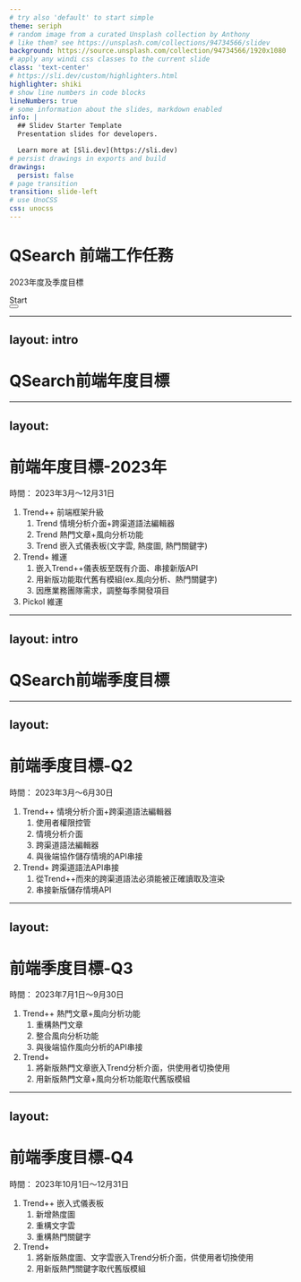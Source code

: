 ```yaml
---
# try also 'default' to start simple
theme: seriph
# random image from a curated Unsplash collection by Anthony
# like them? see https://unsplash.com/collections/94734566/slidev
background: https://source.unsplash.com/collection/94734566/1920x1080
# apply any windi css classes to the current slide
class: 'text-center'
# https://sli.dev/custom/highlighters.html
highlighter: shiki
# show line numbers in code blocks
lineNumbers: true
# some information about the slides, markdown enabled
info: |
  ## Slidev Starter Template
  Presentation slides for developers.

  Learn more at [Sli.dev](https://sli.dev)
# persist drawings in exports and build
drawings:
  persist: false
# page transition
transition: slide-left
# use UnoCSS
css: unocss
---
```


# QSearch 前端工作任務
2023年度及季度目標

<div class="pt-12">
  <span @click="$slidev.nav.next" class="px-2 py-1 rounded cursor-pointer" hover="bg-white bg-opacity-10">
    Start<carbon:arrow-right class="inline"/>
  </span>
</div>

<div class="abs-br m-6 flex gap-2">
  <button @click="$slidev.nav.openInEditor()" title="Open in Editor" class="text-xl slidev-icon-btn opacity-50 !border-none !hover:text-white">
    <carbon:edit />
  </button>
  <a href="https://github.com/shangjuc" target="_blank" alt="GitHub"
    class="text-xl slidev-icon-btn opacity-50 !border-none !hover:text-white">
    <carbon-logo-github />
  </a>
</div>

<!--

-->



---
layout: intro
---
# QSearch前端年度目標



---
layout: 
---
# 前端年度目標-2023年
時間： 2023年3月～12月31日

1. Trend++ 前端框架升級
   1. Trend 情境分析介面+跨渠道語法編輯器
   2. Trend 熱門文章+風向分析功能
   3. Trend 嵌入式儀表板(文字雲, 熱度圖, 熱門關鍵字)
2. Trend+ 維運
   1. 嵌入Trend++儀表板至既有介面、串接新版API
   2. 用新版功能取代舊有模組(ex.風向分析、熱門關鍵字)
   3. 因應業務團隊需求，調整每季開發項目
3. Pickol 維運



---
layout: intro
---
# QSearch前端季度目標



---
layout: 
---
# 前端季度目標-Q2
時間： 2023年3月～6月30日

1. Trend++ 情境分析介面+跨渠道語法編輯器
   1. 使用者權限控管
   2. 情境分析介面
   3. 跨渠道語法編輯器
   4. 與後端協作儲存情境的API串接
2. Trend+ 跨渠道語法API串接
   1. 從Trend++而來的跨渠道語法必須能被正確讀取及渲染
   2. 串接新版儲存情境API




---
layout: 
---
# 前端季度目標-Q3
時間： 2023年7月1日～9月30日

1. Trend++ 熱門文章+風向分析功能
   1. 重構熱門文章
   2. 整合風向分析功能
   3. 與後端協作風向分析的API串接
2. Trend+ 
   1. 將新版熱門文章嵌入Trend分析介面，供使用者切換使用
   2. 用新版熱門文章+風向分析功能取代舊版模組



---
layout: 
---
# 前端季度目標-Q4
時間： 2023年10月1日～12月31日

1. Trend++ 嵌入式儀表板
   1. 新增熱度圖
   2. 重構文字雲
   3. 重構熱門關鍵字
2. Trend+ 
   1. 將新版熱度圖、文字雲嵌入Trend分析介面，供使用者切換使用
   2. 用新版熱門關鍵字取代舊版模組
